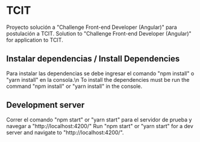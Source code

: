 # TCIT

Proyecto solución a "Challenge Front-end Developer (Angular)" para postulación a TCIT.
Solution to "Challenge Front-end Developer (Angular)" for application to TCIT.

## Instalar dependencias / Install Dependencies 

Para instalar las dependencias se debe ingresar el comando "npm install" o "yarn install" en la consola.\n
To install the dependencies must be run the command "npm install" or "yarn install" in the console.


## Development server

Correr el comando "npm start" or "yarn start" para el servidor de prueba y navegar a "http://localhost:4200/"
Run "npm start" or "yarn start" for a dev server and navigate to "http://localhost:4200/".

